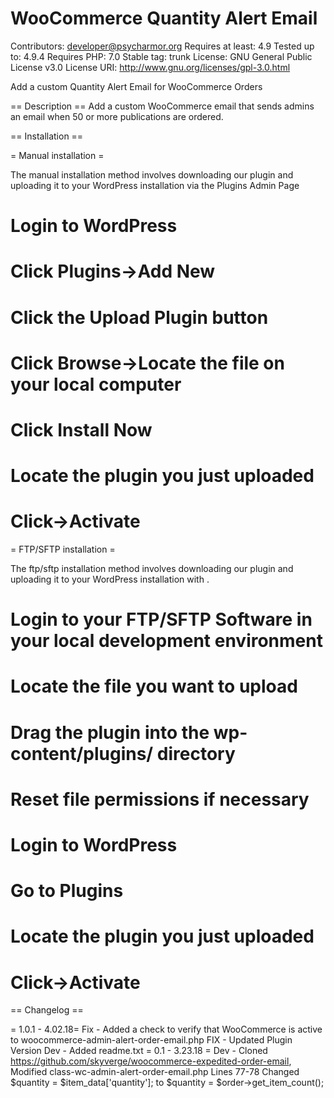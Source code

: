 WooCommerce Quantity Alert Email 
=================================

Contributors: developer@psycharmor.org
Requires at least: 4.9
Tested up to: 4.9.4
Requires PHP: 7.0
Stable tag: trunk
License: GNU General Public License v3.0
License URI: http://www.gnu.org/licenses/gpl-3.0.html

Add a custom Quantity Alert Email for WooCommerce Orders

== Description ==
Add a custom WooCommerce email that sends admins an email when 50 or more publications are ordered.

== Installation ==

= Manual installation =

The manual installation method involves downloading our plugin and uploading it to your WordPress installation via the Plugins Admin Page
# Login to WordPress
# Click Plugins->Add New
# Click the Upload Plugin button
# Click Browse->Locate the file on your local computer
# Click Install Now
# Locate the plugin you just uploaded
# Click->Activate

= FTP/SFTP installation =

The ftp/sftp installation method involves downloading our plugin and uploading it to your WordPress installation with .
# Login to your FTP/SFTP Software in your local development environment
# Locate the file you want to upload
# Drag the plugin into the wp-content/plugins/ directory
# Reset file permissions if necessary
# Login to WordPress
# Go to Plugins
# Locate the plugin you just uploaded
# Click->Activate

== Changelog ==

= 1.0.1 - 4.02.18=
Fix - Added a check to verify that WooCommerce is active to woocommerce-admin-alert-order-email.php
FIX - Updated Plugin Version
Dev - Added readme.txt
= 0.1 - 3.23.18 =
Dev - Cloned https://github.com/skyverge/woocommerce-expedited-order-email, Modified class-wc-admin-alert-order-email.php Lines 77-78 Changed $quantity = $item_data[\'quantity\']; to $quantity = $order->get_item_count();